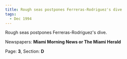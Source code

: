 ```yaml
---  
title: Rough seas postpones Ferreras-Rodriguez's dive  
tags:  
  - Dec 1994  
---  
```

  
Rough seas postpones Ferreras-Rodriguez's dive.  
  
Newspapers: **Miami Morning News or The Miami Herald**  
  
Page: **3**, Section: **D** 
